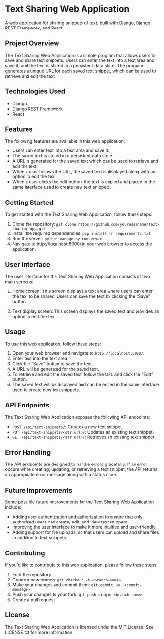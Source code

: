 # Text Sharing Web Application

A web application for sharing snippets of text, built with Django, Django REST Framework, and React.

## Project Overview

The Text Sharing Web Application is a simple program that allows users to save and share text snippets. Users can enter the text into a text area and save it, and the text is stored in a persistent data store. The program generates a unique URL for each saved text snippet, which can be used to retrieve and edit the text.

## Technologies Used

-   Django
-   Django REST Framework
-   React

## Features

The following features are available in this web application:

-   Users can enter text into a text area and save it.
-   The saved text is stored in a persistent data store.
-   A URL is generated for the saved text which can be used to retrieve and edit the text.
-   When a user follows the URL, the saved text is displayed along with an option to edit the text.
-   When a user clicks the edit button, the text is copied and placed in the same interface used to create new text snippets.

## Getting Started

To get started with the Text Sharing Web Application, follow these steps:

1. Clone the repository: `git clone https://github.com/yourusername/text-sharing-app.git`
2. Install the required dependencies: `pip install -r requirements.txt`
3. Run the server: `python manage.py runserver`
4. Navigate to http://localhost:8000/ in your web browser to access the application.

## User Interface

The user interface for the Text Sharing Web Application consists of two main screens:

1. Home screen: This screen displays a text area where users can enter the text to be shared. Users can save the text by clicking the "Save" button.

2. Text display screen: This screen displays the saved text and provides an option to edit the text.

## Usage

To use this web application, follow these steps:

1. Open your web browser and navigate to `http://localhost:3000/`.
2. Enter text into the text area.
3. Click the "Save" button to save the text.
4. A URL will be generated for the saved text.
5. To retrieve and edit the saved text, follow the URL and click the "Edit" button.
6. The saved text will be displayed and can be edited in the same interface used to create new text snippets.

## API Endpoints

The Text Sharing Web Application exposes the following API endpoints:

-   `POST /api/text-snippets/`: Creates a new text snippet.
-   `PUT /api/text-snippets/<str:url>/`: Updates an existing text snippet.
-   `GET /api/text-snippets/<str:url>/`: Retrieves an existing text snippet.

## Error Handling

The API endpoints are designed to handle errors gracefully. If an error occurs while creating, updating, or retrieving a text snippet, the API returns an appropriate error message along with a status code.

## Future Improvements

Some possible future improvements for the Text Sharing Web Application include:

-   Adding user authentication and authorization to ensure that only authorized users can create, edit, and view text snippets.
-   Improving the user interface to make it more intuitive and user-friendly.
-   Adding support for file uploads, so that users can upload and share files in addition to text snippets.

## Contributing

If you'd like to contribute to this web application, please follow these steps:

1. Fork the repository.
2. Create a new branch: `git checkout -b <branch-name>`
3. Make your changes and commit them: `git commit -m '<commit-message>'`
4. Push your changes to your fork: `git push origin <branch-name>`
5. Create a pull request.

## License

The Text Sharing Web Application is licensed under the MIT License. See LICENSE.txt for more information.
